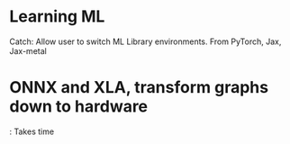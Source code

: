 # Learning ML

Catch: Allow user to switch ML Library environments. From PyTorch, Jax, Jax-metal


<!-- After 10 videos

 -->

 # ONNX and XLA, transform graphs down to hardware 
 : Takes time

 